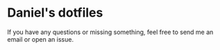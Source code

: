 # Daniel's dotfiles

If you have any questions or missing something, feel free to send me an email or open an issue.
